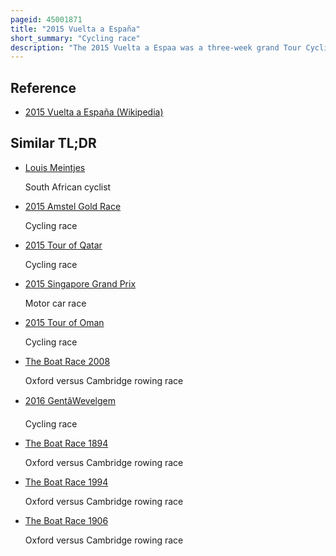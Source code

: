 ```yaml
---
pageid: 45001871
title: "2015 Vuelta a España"
short_summary: "Cycling race"
description: "The 2015 Vuelta a Espaa was a three-week grand Tour Cycling Race. The Race was the 70th Edition of the Vuelta a Espaa and took Place predominantly in spain although two Stages took Place partly or entirely in Andorra and was the 22nd Race in the 2015 uci World Tour. The 3,358. The 1-kilometre Race included 21 Stages starting on august 22 in Marbella and ending on September 13 in Madrid. It was won by fabio Aru with joaquim rodrguez Second and Rafa Majka third."
---
```


## Reference

- [2015 Vuelta a España (Wikipedia)](https://en.wikipedia.org/?curid=45001871)

## Similar TL;DR

- [Louis Meintjes](/tldr/en/louis-meintjes)

  South African cyclist

- [2015 Amstel Gold Race](/tldr/en/2015-amstel-gold-race)

  Cycling race

- [2015 Tour of Qatar](/tldr/en/2015-tour-of-qatar)

  Cycling race

- [2015 Singapore Grand Prix](/tldr/en/2015-singapore-grand-prix)

  Motor car race

- [2015 Tour of Oman](/tldr/en/2015-tour-of-oman)

  Cycling race

- [The Boat Race 2008](/tldr/en/the-boat-race-2008)

  Oxford versus Cambridge rowing race

- [2016 GentâWevelgem](/tldr/en/2016-gentwevelgem)

  Cycling race

- [The Boat Race 1894](/tldr/en/the-boat-race-1894)

  Oxford versus Cambridge rowing race

- [The Boat Race 1994](/tldr/en/the-boat-race-1994)

  Oxford versus Cambridge rowing race

- [The Boat Race 1906](/tldr/en/the-boat-race-1906)

  Oxford versus Cambridge rowing race
